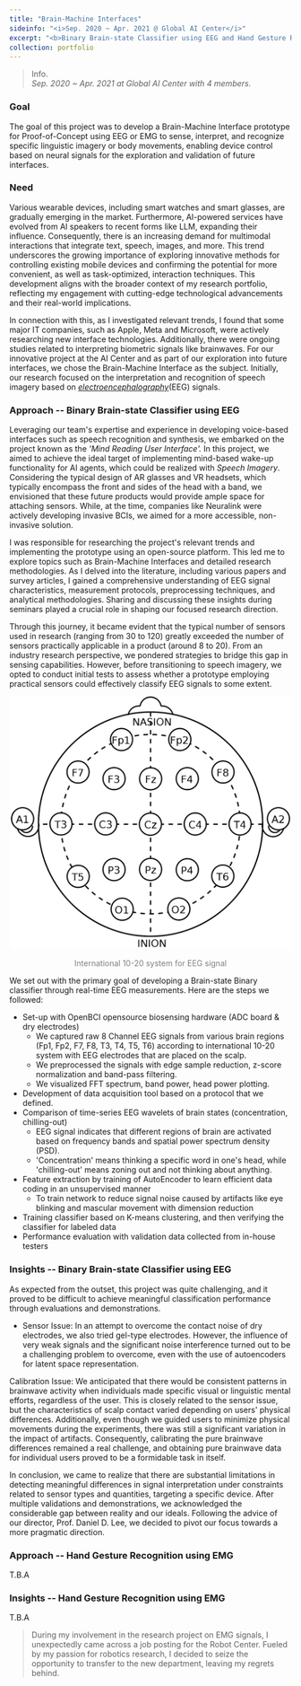 ```yaml
---
title: "Brain-Machine Interfaces"
sideinfo: "<i>Sep. 2020 ~ Apr. 2021 @ Global AI Center</i>"
excerpt: "<b>Binary Brain-state Classifier using EEG and Hand Gesture Recognition using EMG</b>"
collection: portfolio
---
```

<!-- <br/><img src='/images/500x300.png'> -->

> Info.  
  _Sep. 2020 ~ Apr. 2021 at Global AI Center with 4 members._

### Goal

The goal of this project was to develop a Brain-Machine Interface prototype for Proof-of-Concept using EEG or EMG to sense, interpret, and recognize specific linguistic imagery or body movements, enabling device control based on neural signals for the exploration and validation of future interfaces.

### Need

Various wearable devices, including smart watches and smart glasses, are gradually emerging in the market. Furthermore, AI-powered services have evolved from AI speakers to recent forms like LLM, expanding their influence. Consequently, there is an increasing demand for multimodal interactions that integrate text, speech, images, and more. This trend underscores the growing importance of exploring innovative methods for controlling existing mobile devices and confirming the potential for more convenient, as well as task-optimized, interaction techniques. This development aligns with the broader context of my research portfolio, reflecting my engagement with cutting-edge technological advancements and their real-world implications.

In connection with this, as I investigated relevant trends, I found that some major IT companies, such as Apple, Meta and Microsoft, were actively researching new interface technologies. Additionally, there were ongoing studies related to interpreting biometric signals like brainwaves. For our innovative project at the AI Center and as part of our exploration into future interfaces, we chose the Brain-Machine Interface as the subject. Initially, our research focused on the interpretation and recognition of speech imagery based on [_electroencephalography_](https://en.wikipedia.org/wiki/Electroencephalography)(EEG) signals.

### Approach -- Binary Brain-state Classifier using EEG

Leveraging our team's expertise and experience in developing voice-based interfaces such as speech recognition and synthesis, we embarked on the project known as the _'Mind Reading User Interface'._ In this project, we aimed to achieve the ideal target of implementing mind-based wake-up functionality for AI agents, which could be realized with _Speech Imagery_. Considering the typical design of AR glasses and VR headsets, which typically encompass the front and sides of the head with a band, we envisioned that these future products would provide ample space for attaching sensors. While, at the time, companies like Neuralink were actively developing invasive BCIs, we aimed for a more accessible, non-invasive solution.

I was responsible for researching the project's relevant trends and implementing the prototype using an open-source platform. This led me to explore topics such as Brain-Machine Interfaces and detailed research methodologies. As I delved into the literature, including various papers and survey articles, I gained a comprehensive understanding of EEG signal characteristics, measurement protocols, preprocessing techniques, and analytical methodologies. Sharing and discussing these insights during seminars played a crucial role in shaping our focused research direction.

Through this journey, it became evident that the typical number of sensors used in research (ranging from 30 to 120) greatly exceeded the number of sensors practically applicable in a product (around 8 to 20). From an industry research perspective, we pondered strategies to bridge this gap in sensing capabilities. However, before transitioning to speech imagery, we opted to conduct initial tests to assess whether a prototype employing practical sensors could effectively classify EEG signals to some extent.

<div style="text-align:center"><img src="/images/10-20_system_for_EEG.png" /></div>
<p style="text-align: center;"><span style="color:gray">International 10-20 system for EEG signal</span></p>

We set out with the primary goal of developing a Brain-state Binary classifier through real-time EEG measurements.
Here are the steps we followed:
- Set-up with OpenBCI opensource biosensing hardware (ADC board & dry electrodes)
  - We captured raw 8 Channel EEG signals from various brain regions (Fp1, Fp2, F7, F8, T3, T4, T5, T6) according to international 10-20 system with EEG electrodes that are placed on the scalp.
  - We preprocessed the signals with edge sample reduction, z-score normalization and band-pass filtering.
  - We visualized FFT spectrum, band power, head power plotting.
- Development of data acquisition tool based on a protocol that we defined.
- Comparison of time-series EEG wavelets of brain states (concentration, chilling-out)
  - EEG signal indicates that different regions of brain are activated based on frequency bands and spatial power spectrum density (PSD).
  - 'Concentration' means thinking a specific word in one's head, while 'chilling-out' means zoning out and not thinking about anything.
- Feature extraction by training of AutoEncoder to learn efficient data coding in an unsupervised manner
  - To train network to reduce signal noise caused by artifacts like eye blinking and mascular movement with dimension reduction
- Training classifier based on K-means clustering, and then verifying the classifier for labeled data
- Performance evaluation with validation data collected from in-house testers

### Insights -- Binary Brain-state Classifier using EEG

As expected from the outset, this project was quite challenging, and it proved to be difficult to achieve meaningful classification performance through evaluations and demonstrations.

* Sensor Issue: In an attempt to overcome the contact noise of dry electrodes, we also tried gel-type electrodes. However, the influence of very weak signals and the significant noise interference turned out to be a challenging problem to overcome, even with the use of autoencoders for latent space representation.

Calibration Issue: We anticipated that there would be consistent patterns in brainwave activity when individuals made specific visual or linguistic mental efforts, regardless of the user. This is closely related to the sensor issue, but the characteristics of scalp contact varied depending on users' physical differences. Additionally, even though we guided users to minimize physical movements during the experiments, there was still a significant variation in the impact of artifacts. Consequently, calibrating the pure brainwave differences remained a real challenge, and obtaining pure brainwave data for individual users proved to be a formidable task in itself.

In conclusion, we came to realize that there are substantial limitations in detecting meaningful differences in signal interpretation under constraints related to sensor types and quantities, targeting a specific device. After multiple validations and demonstrations, we acknowledged the considerable gap between reality and our ideals. Following the advice of our director, Prof. Daniel D. Lee, we decided to pivot our focus towards a more pragmatic direction.


### Approach -- Hand Gesture Recognition using EMG

T.B.A

### Insights -- Hand Gesture Recognition using EMG

T.B.A


> During my involvement in the research project on EMG signals, I unexpectedly came across a job posting for the Robot Center. Fueled by my passion for robotics research, I decided to seize the opportunity to transfer to the new department, leaving my regrets behind.
